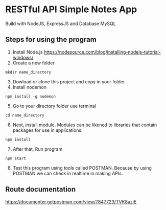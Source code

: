 # RESTful API Simple Notes App
Build with NodeJS, ExpressJS and Database MySQL

## Steps for using the program
1. Install Node.js
https://nodesource.com/blog/installing-nodejs-tutorial-windows/
2. Create a new folder
```
mkdir name_directory
```
3. Dowload or clone this project and copy in your folder
4. Install nodemon
```
npm install -g nodemon
```
5. Go to your directory folder use terminal
```
cd name_directory
```
6. Next, install module. Modules can be likened to libraries that contain packages for use in applications.
```
npm install
```
7. After that, Run program
```
npm start
```
8. Test this program using tools called POSTMAN. Because by using POSTMAN we can check in realtime in making APIs.

## Route documentation
https://documenter.getpostman.com/view/7847723/TVK8aziE
